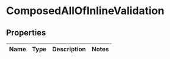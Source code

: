 

# ComposedAllOfInlineValidation

## Properties

Name | Type | Description | Notes
------------ | ------------- | ------------- | -------------



